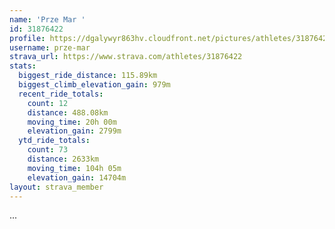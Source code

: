 ```yaml
---
name: 'Prze Mar '
id: 31876422
profile: https://dgalywyr863hv.cloudfront.net/pictures/athletes/31876422/22548952/3/large.jpg
username: prze-mar
strava_url: https://www.strava.com/athletes/31876422
stats:
  biggest_ride_distance: 115.89km
  biggest_climb_elevation_gain: 979m
  recent_ride_totals:
    count: 12
    distance: 488.08km
    moving_time: 20h 00m
    elevation_gain: 2799m
  ytd_ride_totals:
    count: 73
    distance: 2633km
    moving_time: 104h 05m
    elevation_gain: 14704m
layout: strava_member
--- 
```

...
